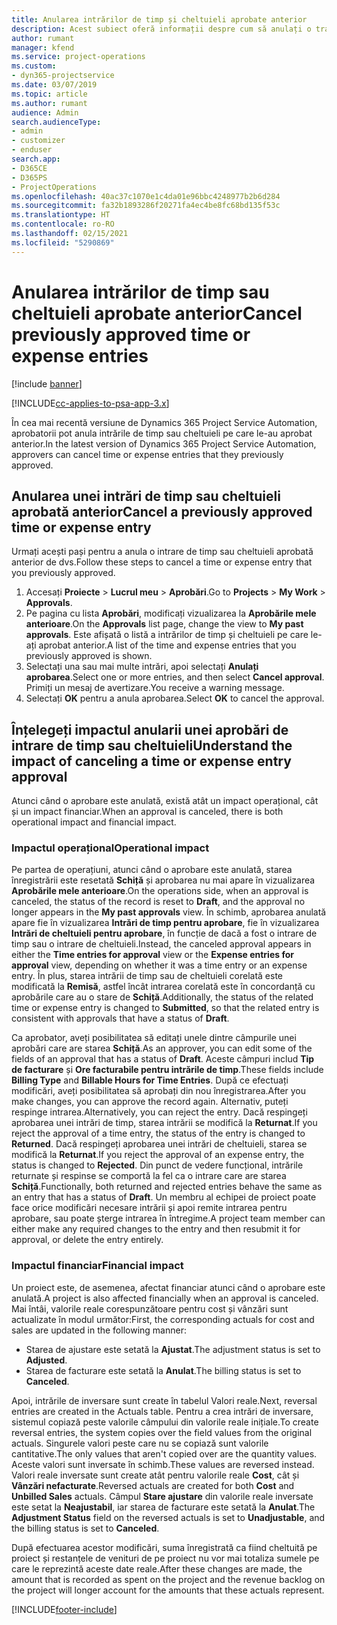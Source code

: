 ```yaml
---
title: Anularea intrărilor de timp și cheltuieli aprobate anterior
description: Acest subiect oferă informații despre cum să anulați o tranzacție de timp și cheltuieli de proiect aprobată anterior.
author: rumant
manager: kfend
ms.service: project-operations
ms.custom:
- dyn365-projectservice
ms.date: 03/07/2019
ms.topic: article
ms.author: rumant
audience: Admin
search.audienceType:
- admin
- customizer
- enduser
search.app:
- D365CE
- D365PS
- ProjectOperations
ms.openlocfilehash: 40ac37c1070e1c4da01e96bbc4248977b2b6d284
ms.sourcegitcommit: fa32b1893286f20271fa4ec4be8fc68bd135f53c
ms.translationtype: HT
ms.contentlocale: ro-RO
ms.lasthandoff: 02/15/2021
ms.locfileid: "5290869"
---
```

# <a name="cancel-previously-approved-time-or-expense-entries"></a><span data-ttu-id="47fcb-103">Anularea intrărilor de timp sau cheltuieli aprobate anterior</span><span class="sxs-lookup"><span data-stu-id="47fcb-103">Cancel previously approved time or expense entries</span></span>

[!include [banner](../includes/psa-now-project-operations.md)]

[!INCLUDE[cc-applies-to-psa-app-3.x](../includes/cc-applies-to-psa-app-3x.md)]

<span data-ttu-id="47fcb-104">În cea mai recentă versiune de Dynamics 365 Project Service Automation, aprobatorii pot anula intrările de timp sau cheltuieli pe care le-au aprobat anterior.</span><span class="sxs-lookup"><span data-stu-id="47fcb-104">In the latest version of Dynamics 365 Project Service Automation, approvers can cancel time or expense entries that they previously approved.</span></span>

## <a name="cancel-a-previously-approved-time-or-expense-entry"></a><span data-ttu-id="47fcb-105">Anularea unei intrări de timp sau cheltuieli aprobată anterior</span><span class="sxs-lookup"><span data-stu-id="47fcb-105">Cancel a previously approved time or expense entry</span></span>

<span data-ttu-id="47fcb-106">Urmați acești pași pentru a anula o intrare de timp sau cheltuieli aprobată anterior de dvs.</span><span class="sxs-lookup"><span data-stu-id="47fcb-106">Follow these steps to cancel a time or expense entry that you previously approved.</span></span>

1. <span data-ttu-id="47fcb-107">Accesați **Proiecte** \> **Lucrul meu** \> **Aprobări**.</span><span class="sxs-lookup"><span data-stu-id="47fcb-107">Go to **Projects** \> **My Work** \> **Approvals**.</span></span>
2. <span data-ttu-id="47fcb-108">Pe pagina cu lista **Aprobări**, modificați vizualizarea la **Aprobările mele anterioare**.</span><span class="sxs-lookup"><span data-stu-id="47fcb-108">On the **Approvals** list page, change the view to **My past approvals**.</span></span> <span data-ttu-id="47fcb-109">Este afișată o listă a intrărilor de timp și cheltuieli pe care le-ați aprobat anterior.</span><span class="sxs-lookup"><span data-stu-id="47fcb-109">A list of the time and expense entries that you previously approved is shown.</span></span>
3. <span data-ttu-id="47fcb-110">Selectați una sau mai multe intrări, apoi selectați **Anulați aprobarea**.</span><span class="sxs-lookup"><span data-stu-id="47fcb-110">Select one or more entries, and then select **Cancel approval**.</span></span> <span data-ttu-id="47fcb-111">Primiți un mesaj de avertizare.</span><span class="sxs-lookup"><span data-stu-id="47fcb-111">You receive a warning message.</span></span>
4. <span data-ttu-id="47fcb-112">Selectați **OK** pentru a anula aprobarea.</span><span class="sxs-lookup"><span data-stu-id="47fcb-112">Select **OK** to cancel the approval.</span></span>

## <a name="understand-the-impact-of-canceling-a-time-or-expense-entry-approval"></a><span data-ttu-id="47fcb-113">Înțelegeți impactul anularii unei aprobări de intrare de timp sau cheltuieli</span><span class="sxs-lookup"><span data-stu-id="47fcb-113">Understand the impact of canceling a time or expense entry approval</span></span>

<span data-ttu-id="47fcb-114">Atunci când o aprobare este anulată, există atât un impact operațional, cât și un impact financiar.</span><span class="sxs-lookup"><span data-stu-id="47fcb-114">When an approval is canceled, there is both operational impact and financial impact.</span></span>

### <a name="operational-impact"></a><span data-ttu-id="47fcb-115">Impactul operațional</span><span class="sxs-lookup"><span data-stu-id="47fcb-115">Operational impact</span></span>

<span data-ttu-id="47fcb-116">Pe partea de operațiuni, atunci când o aprobare este anulată, starea înregistrării este resetată **Schiță** și aprobarea nu mai apare în vizualizarea **Aprobările mele anterioare**.</span><span class="sxs-lookup"><span data-stu-id="47fcb-116">On the operations side, when an approval is canceled, the status of the record is reset to **Draft**, and the approval no longer appears in the **My past approvals** view.</span></span> <span data-ttu-id="47fcb-117">În schimb, aprobarea anulată apare fie în vizualizarea **Intrări de timp pentru aprobare**, fie în vizualizarea **Intrări de cheltuieli pentru aprobare**, în funcție de dacă a fost o intrare de timp sau o intrare de cheltuieli.</span><span class="sxs-lookup"><span data-stu-id="47fcb-117">Instead, the canceled approval appears in either the **Time entries for approval** view or the **Expense entries for approval** view, depending on whether it was a time entry or an expense entry.</span></span> <span data-ttu-id="47fcb-118">În plus, starea intrării de timp sau de cheltuieli corelată este modificată la **Remisă**, astfel încât intrarea corelată este în concordanță cu aprobările care au o stare de **Schiță**.</span><span class="sxs-lookup"><span data-stu-id="47fcb-118">Additionally, the status of the related time or expense entry is changed to **Submitted**, so that the related entry is consistent with approvals that have a status of **Draft**.</span></span>

<span data-ttu-id="47fcb-119">Ca aprobator, aveți posibilitatea să editați unele dintre câmpurile unei aprobări care are starea **Schiță**.</span><span class="sxs-lookup"><span data-stu-id="47fcb-119">As an approver, you can edit some of the fields of an approval that has a status of **Draft**.</span></span> <span data-ttu-id="47fcb-120">Aceste câmpuri includ **Tip de facturare** și **Ore facturabile pentru intrările de timp**.</span><span class="sxs-lookup"><span data-stu-id="47fcb-120">These fields include **Billing Type** and **Billable Hours for Time Entries**.</span></span> <span data-ttu-id="47fcb-121">După ce efectuați modificări, aveți posibilitatea să aprobați din nou înregistrarea.</span><span class="sxs-lookup"><span data-stu-id="47fcb-121">After you make changes, you can approve the record again.</span></span> <span data-ttu-id="47fcb-122">Alternativ, puteți respinge intrarea.</span><span class="sxs-lookup"><span data-stu-id="47fcb-122">Alternatively, you can reject the entry.</span></span> <span data-ttu-id="47fcb-123">Dacă respingeți aprobarea unei intrări de timp, starea intrării se modifică la **Returnat**.</span><span class="sxs-lookup"><span data-stu-id="47fcb-123">If you reject the approval of a time entry, the status of the entry is changed to **Returned**.</span></span> <span data-ttu-id="47fcb-124">Dacă respingeți aprobarea unei intrări de cheltuieli, starea se modifică la **Returnat**.</span><span class="sxs-lookup"><span data-stu-id="47fcb-124">If you reject the approval of an expense entry, the status is changed to **Rejected**.</span></span> <span data-ttu-id="47fcb-125">Din punct de vedere funcțional, intrările returnate și respinse se comportă la fel ca o intrare care are starea **Schiță**.</span><span class="sxs-lookup"><span data-stu-id="47fcb-125">Functionally, both returned and rejected entries behave the same as an entry that has a status of **Draft**.</span></span> <span data-ttu-id="47fcb-126">Un membru al echipei de proiect poate face orice modificări necesare intrării și apoi remite intrarea pentru aprobare, sau poate șterge intrarea în întregime.</span><span class="sxs-lookup"><span data-stu-id="47fcb-126">A project team member can either make any required changes to the entry and then resubmit it for approval, or delete the entry entirely.</span></span>

### <a name="financial-impact"></a><span data-ttu-id="47fcb-127">Impactul financiar</span><span class="sxs-lookup"><span data-stu-id="47fcb-127">Financial impact</span></span>

<span data-ttu-id="47fcb-128">Un proiect este, de asemenea, afectat financiar atunci când o aprobare este anulată.</span><span class="sxs-lookup"><span data-stu-id="47fcb-128">A project is also affected financially when an approval is canceled.</span></span> <span data-ttu-id="47fcb-129">Mai întâi, valorile reale corespunzătoare pentru cost și vânzări sunt actualizate în modul următor:</span><span class="sxs-lookup"><span data-stu-id="47fcb-129">First, the corresponding actuals for cost and sales are updated in the following manner:</span></span>

- <span data-ttu-id="47fcb-130">Starea de ajustare este setată la **Ajustat**.</span><span class="sxs-lookup"><span data-stu-id="47fcb-130">The adjustment status is set to **Adjusted**.</span></span>
- <span data-ttu-id="47fcb-131">Starea de facturare este setată la **Anulat**.</span><span class="sxs-lookup"><span data-stu-id="47fcb-131">The billing status is set to **Canceled**.</span></span>

<span data-ttu-id="47fcb-132">Apoi, intrările de inversare sunt create în tabelul Valori reale.</span><span class="sxs-lookup"><span data-stu-id="47fcb-132">Next, reversal entries are created in the Actuals table.</span></span> <span data-ttu-id="47fcb-133">Pentru a crea intrări de inversare, sistemul copiază peste valorile câmpului din valorile reale inițiale.</span><span class="sxs-lookup"><span data-stu-id="47fcb-133">To create reversal entries, the system copies over the field values from the original actuals.</span></span> <span data-ttu-id="47fcb-134">Singurele valori peste care nu se copiază sunt valorile cantitative.</span><span class="sxs-lookup"><span data-stu-id="47fcb-134">The only values that aren't copied over are the quantity values.</span></span> <span data-ttu-id="47fcb-135">Aceste valori sunt inversate în schimb.</span><span class="sxs-lookup"><span data-stu-id="47fcb-135">These values are reversed instead.</span></span> <span data-ttu-id="47fcb-136">Valori reale inversate sunt create atât pentru valorile reale **Cost**, cât și **Vânzări nefacturate**.</span><span class="sxs-lookup"><span data-stu-id="47fcb-136">Reversed actuals are created for both **Cost** and **Unbilled Sales** actuals.</span></span> <span data-ttu-id="47fcb-137">Câmpul **Stare ajustare** din valorile reale inversate este setat la **Neajustabil**, iar starea de facturare este setată la **Anulat**.</span><span class="sxs-lookup"><span data-stu-id="47fcb-137">The **Adjustment Status** field on the reversed actuals is set to **Unadjustable**, and the billing status is set to **Canceled**.</span></span>

<span data-ttu-id="47fcb-138">După efectuarea acestor modificări, suma înregistrată ca fiind cheltuită pe proiect și restanțele de venituri de pe proiect nu vor mai totaliza sumele pe care le reprezintă aceste date reale.</span><span class="sxs-lookup"><span data-stu-id="47fcb-138">After these changes are made, the amount that is recorded as spent on the project and the revenue backlog on the project will longer account for the amounts that these actuals represent.</span></span>


[!INCLUDE[footer-include](../includes/footer-banner.md)]